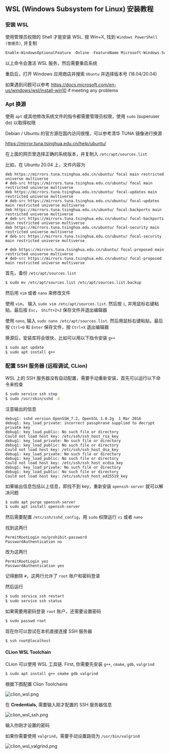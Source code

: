 ## WSL (Windows Subsystem for Linux) 安装教程

### 安装 WSL

使用管理员权限的 Shell 才能安装 WSL. 按 Win+X, 找到 `Windows PowerShell (管理员)`, 并复制

```powershell
Enable-WindowsOptionalFeature -Online -FeatureName Microsoft-Windows-Subsystem-Linux
```

以上命令会激活 WSL 服务，然后需要重启系统

重启后，打开 Windows 应用商店并搜索 `Ubuntu` 并选择版本号 (18.04/20.04)

如果遇到问题可以参考 https://docs.microsoft.com/en-us/windows/wsl/install-win10 if meeting any problems


### Apt 换源

使用 `apt` 或其他修改系统文件的指令都需要管理员权限，使用 `sudo` (superuser do) 以取得权限

Debian / Ubuntu 的官方源在国内访问很慢，可以参考清华 TUNA 镜像进行换源

https://mirror.tuna.tsinghua.edu.cn/help/ubuntu/

在上面的网页里选择正确的系统版本，并复制入 `/etc/apt/sources.list`

比如，在 Ubuntu 20.04 上，文件内容为

```
deb https://mirrors.tuna.tsinghua.edu.cn/ubuntu/ focal main restricted universe multiverse
# deb-src https://mirrors.tuna.tsinghua.edu.cn/ubuntu/ focal main restricted universe multiverse
deb https://mirrors.tuna.tsinghua.edu.cn/ubuntu/ focal-updates main restricted universe multiverse
# deb-src https://mirrors.tuna.tsinghua.edu.cn/ubuntu/ focal-updates main restricted universe multiverse
deb https://mirrors.tuna.tsinghua.edu.cn/ubuntu/ focal-backports main restricted universe multiverse
# deb-src https://mirrors.tuna.tsinghua.edu.cn/ubuntu/ focal-backports main restricted universe multiverse
deb https://mirrors.tuna.tsinghua.edu.cn/ubuntu/ focal-security main restricted universe multiverse
# deb-src https://mirrors.tuna.tsinghua.edu.cn/ubuntu/ focal-security main restricted universe multiverse

# deb https://mirrors.tuna.tsinghua.edu.cn/ubuntu/ focal-proposed main restricted universe multiverse
# deb-src https://mirrors.tuna.tsinghua.edu.cn/ubuntu/ focal-proposed main restricted universe multiverse
```

首先，备份 `/etc/apt/sources.list`

```bash
$ sudo mv /etc/apt/sources.list /etc/apt/sources.list.backup
```

然后用 `vim` 或者 `nano` 来修改文件

使用 `vim`， 输入 `sudo vim /etc/apt/sources.list`. 然后按 `i`, 并用鼠标右键粘贴，最后按 `Esc`， `Shift+Z+Z` 保存文件并退出编辑器

使用 `nano`, 输入 `sudo nano /etc/apt/sources.list`. 然后用鼠标右键粘贴，最后按 `Ctrl+O` 和 `Enter` 保存文件，按 `Ctrl+X` 退出编辑器

换源后，安装库将会很快，比如可以用以下指令安装 `g++`

```bash
$ sudo apt update
$ sudo apt install g++
```


### 配置 SSH 服务器 (远程调试, CLion)

WSL 上的 SSH 服务器没有自动配置，需要手动重新安装，首先可以运行以下命令来检查

```bash
$ sudo service ssh stop
$ sudo /usr/sbin/sshd -d
```

注意输出的信息

```
debug1: sshd version OpenSSH_7.2, OpenSSL 1.0.2g  1 Mar 2016
debug1: key_load_private: incorrect passphrase supplied to decrypt private key
debug1: key_load_public: No such file or directory
Could not load host key: /etc/ssh/ssh_host_rsa_key
debug1: key_load_private: No such file or directory
debug1: key_load_public: No such file or directory
Could not load host key: /etc/ssh/ssh_host_dsa_key
debug1: key_load_private: No such file or directory
debug1: key_load_public: No such file or directory
Could not load host key: /etc/ssh/ssh_host_ecdsa_key
debug1: key_load_private: No such file or directory
debug1: key_load_public: No such file or directory
Could not load host key: /etc/ssh/ssh_host_ed25519_key
```

如果输出信息包括以上信息，即找不到 key，重新安装 `openssh-server` 就可以解决问题

```bash
$ sudo apt purge openssh-server
$ sudo apt install openssh-server
```

然后需要配置 `/etc/ssh/sshd_config`，用 `sudo` 权限运行 `vi` 或者 `nano`

找到这两行
```
PermitRootLogin no/prohibit-password
PasswordAuthentication no
```

改为这两行
```
PermitRootLogin yes
PasswordAuthentication yes
```

记得删除 `#`，这两行允许了 `root` 账户和密码登录

然后运行
```bash
$ sudo service ssh restart
$ sudo service ssh status
```

如果需要用密码登录 `root` 账户，还需要设置密码
```bash
$ sudo passwd root
```

现在你可以尝试在本机直接连接 SSH 服务器
```bash
$ ssh root@localhost
```

#### CLion WSL Toolchain

CLion 可以使用 WSL 工具链. First, 你需要先安装 `g++`, `cmake`, `gdb`, `valgrind`

```bash
$ sudo apt install g++ cmake gdb valgrind
```

根据下图配置 Clion Toolchains

![clion_wsl.png](images/clion_wsl.png)

在 **Credentials**, 需要输入刚才配置的 SSH 服务器信息

![clion_wsl_ssh.png](images/clion_wsl_ssh.png)

输入你刚才设置的密码

如果你需要使用 `valgrind`，需要手动设置路径为 `/usr/bin/valgrind`

![clion_wsl_valgrind.png](images/clion_wsl_valgrind.png)



